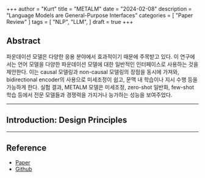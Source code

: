 +++
author = "Kurt"
title = "METALM"
date = "2024-02-08"
description = "Language Models are General-Purpose Interfaces"
categories = [
    "Paper Review"
]
tags = [
    "NLP",
    "LLM",
]
draft = true
+++

## Abstract

파운데이션 모델은 다양한 응용 분야에서 효과적이기 때문에 주목받고 있다. 이 연구에서는 언어 모델을 다양한 파운데이션 모델에 대한 일반적인 인터페이스로 사용하는 것을 제안한다. 이는 causal 모델링과 non-causal 모델링의 장점을 동시에 가져와,  bidirectional encoder의 사용으로 미세조정이 쉽고, 문맥 내 학습이나 지시 수행 등을 가능하게 한다. 실험 결과, METALM 모델은 미세조정, zero-shot 일반화, few-shot 학습 등에서 전문 모델들과 경쟁력을 가지거나 능가하는 성능을 보여주었다.

---

## Introduction: Design Principles

---

## Reference

* [Paper](https://arxiv.org/pdf/2206.06336.pdf)
* [Github](https://github.com/microsoft/unilm)